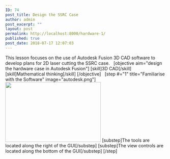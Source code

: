 ```yaml
---
ID: 74
post_title: Design the SSRC Case
author: admin
post_excerpt: ""
layout: post
permalink: http://localhost:8000/hardware-1/
published: true
post_date: 2018-07-17 12:07:03
---
```

This lesson focuses on the use of Autodesk Fusion 3D CAD software to develop plans for 2D laser cutting the SSRC case.   [objective aim="design the hardware case in Autodesk Fusion"] [skill]3D CAD[/skill] [skill]Mathematical thinking[/skill] [/objective]   [step #="1" title="Familiarise with the Software" image="autodesk.png"] <img class="alignnone size-medium wp-image-94" src="http://localhost:8000/wp-content/uploads/2018/07/autodesk-300x188.png" alt="" width="300" height="188" /> [substep]The tools are located along the right of the GUI[/substep] [substep]The view controls are located along the bottom of the GUI[/substep] [/step]